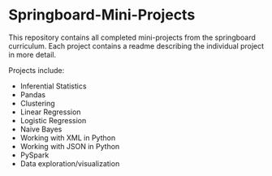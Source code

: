 # Springboard-Mini-Projects  
This repository contains all completed mini-projects from the springboard curriculum. Each project contains a readme describing the individual project in more detail.  

Projects include:  
* Inferential Statistics  
* Pandas  
* Clustering  
* Linear Regression  
* Logistic Regression  
* Naive Bayes  
* Working with XML in Python  
* Working with JSON in Python  
* PySpark  
* Data exploration/visualization  